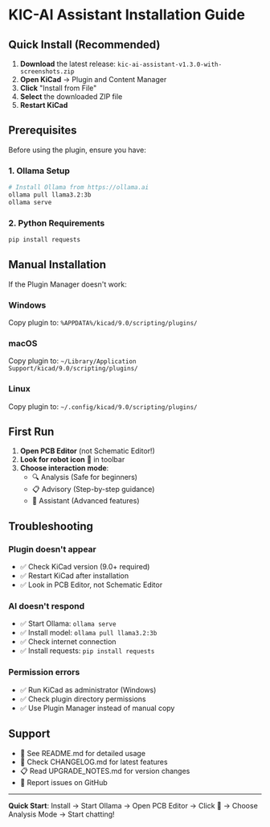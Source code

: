 # KIC-AI Assistant Installation Guide

## Quick Install (Recommended)

1. **Download** the latest release: `kic-ai-assistant-v1.3.0-with-screenshots.zip`
2. **Open KiCad** → Plugin and Content Manager
3. **Click** "Install from File"
4. **Select** the downloaded ZIP file
5. **Restart KiCad**

## Prerequisites

Before using the plugin, ensure you have:

### 1. Ollama Setup
```bash
# Install Ollama from https://ollama.ai
ollama pull llama3.2:3b
ollama serve
```

### 2. Python Requirements
```bash
pip install requests
```

## Manual Installation

If the Plugin Manager doesn't work:

### Windows
Copy plugin to: `%APPDATA%/kicad/9.0/scripting/plugins/`

### macOS
Copy plugin to: `~/Library/Application Support/kicad/9.0/scripting/plugins/`

### Linux
Copy plugin to: `~/.config/kicad/9.0/scripting/plugins/`

## First Run

1. **Open PCB Editor** (not Schematic Editor!)
2. **Look for robot icon** 🤖 in toolbar
3. **Choose interaction mode**:
   - 🔍 Analysis (Safe for beginners)
   - 📋 Advisory (Step-by-step guidance)
   - 🤖 Assistant (Advanced features)

## Troubleshooting

### Plugin doesn't appear
- ✅ Check KiCad version (9.0+ required)
- ✅ Restart KiCad after installation
- ✅ Look in PCB Editor, not Schematic Editor

### AI doesn't respond
- ✅ Start Ollama: `ollama serve`
- ✅ Install model: `ollama pull llama3.2:3b`
- ✅ Check internet connection
- ✅ Install requests: `pip install requests`

### Permission errors
- ✅ Run KiCad as administrator (Windows)
- ✅ Check plugin directory permissions
- ✅ Use Plugin Manager instead of manual copy

## Support

- 📖 See README.md for detailed usage
- 🔄 Check CHANGELOG.md for latest features  
- 📋 Read UPGRADE_NOTES.md for version changes
- 🐛 Report issues on GitHub

---
**Quick Start**: Install → Start Ollama → Open PCB Editor → Click 🤖 → Choose Analysis Mode → Start chatting!
